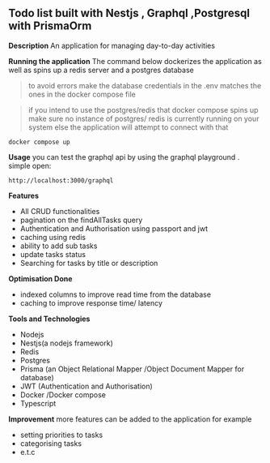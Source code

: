 ## **Todo list built with Nestjs , Graphql ,Postgresql with PrismaOrm**
**Description**
An application for managing day-to-day activities

**Running the application**
   The command below dockerizes the application as well as spins up a redis server and a postgres database
   

> to avoid errors make the database credentials in the .env matches the ones in the docker compose file

> if you intend to  use the postgres/redis that docker compose spins up make sure no instance of postgres/ redis  is currently running on your system else the application will attempt to connect with that 

    docker compose up
 
**Usage**
you can test the graphql api by using the graphql playground . simple open:

    http://localhost:3000/graphql


**Features**

 - All CRUD functionalities
 - pagination on the  findAllTasks query
 - Authentication and Authorisation using passport and jwt
 - caching using redis
 - ability to add sub tasks
 - update tasks status
 - Searching for tasks by title or description 
   
  **Optimisation Done**
 
 - indexed columns to improve  read time from the database 
 -    caching to improve response time/ latency
   
   **Tools and Technologies**
   
 - Nodejs
 - Nestjs(a nodejs framework)
 - Redis
 - Postgres
 - Prisma (an Object Relational Mapper /Object Document Mapper for database)
 - JWT (Authentication and Authorisation)
 - Docker /Docker compose
 - Typescript

**Improvement**
more features can be added to the application for example

 - setting priorities to tasks
 - categorising tasks
 - e.t.c

